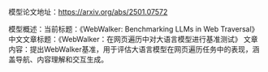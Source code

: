 模型论文地址：https://arxiv.org/abs/2501.07572

模型概述：当前标题：《WebWalker: Benchmarking LLMs in Web Traversal》
中文文章标题：《WebWalker：在网页遍历中对大语言模型进行基准测试》
文章内容：提出WebWalker基准，用于评估大语言模型在网页遍历任务中的表现，涵盖导航、内容理解和交互生成。

